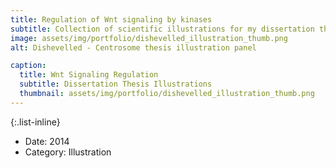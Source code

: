 ```yaml
---
title: Regulation of Wnt signaling by kinases
subtitle: Collection of scientific illustrations for my dissertation thesis
image: assets/img/portfolio/dishevelled_illustration_thumb.png
alt: Dishevelled - Centrosome thesis illustration panel

caption:
  title: Wnt Signaling Regulation
  subtitle: Dissertation Thesis Illustrations
  thumbnail: assets/img/portfolio/dishevelled_illustration_thumb.png
---
```


{:.list-inline}
- Date: 2014
- Category: Illustration